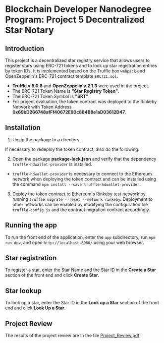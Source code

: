 # Blockchain Developer Nanodegree Program: Project 5 Decentralized Star Notary

## Introduction

This project is a decentralized star registry service that allows users to register stars using ERC-721 tokens and to look up star registration entries by token IDs. It is implemented based on the Truffle box `webpack` and OpenZeppelin's ERC-721 contract template `ERC721.sol`.
  * **Truffle v.5.0.8** and **OpenZeppelin v.2.1.3** were used in the project.
  * The ERC-721 Token Name is **"Star Registry Token"**.
  * The ERC-721 Token Symbol is **"SRT"**.
  * For project evaluation, the token contract was deployed to the Rinkeby Network with Token Address **0x69bD266748afFf40672E90c884B8e1aD03612D47**.

## Installation

1. Unzip the package to a directory.

If necessary to redeploy the token contract, also do the following:

2. Open the package **package-lock.json** and verify that the dependency `truffle-hdwallet-provider` is installed.
  *  `truffle-hdwallet-provider` is necessary to connect to the Ethereum network when deploying the token contract and can be installed using the command `npm install --save truffle-hdwallet-provider`.
3. Deploy the token contract to Ethereum's Rinkeby test network by running `truffle migrate --reset --network rinkeby`. Deployment to other networks can be enabled by modifying the configuration file `truffle-config.js` and the contract migration contract accordingly.

## Running the app

To run the front end of the application, enter the `app` subdirectory, run `npm run dev`, and open `http://localhost:8080/` using your web browser.

## Star registration

To register a star, enter the Star Name and the Star ID in the **Create a Star** section of the front end and click **Create Star**.

## Star lookup

To look up a star, enter the Star ID in the **Look up a Star** section of the front end and click **Look Up a Star**.

## Project Review

The results of the project review are in the file [Project_Review.pdf]("https://github.com/evvaletov/Blockchain-Developer-Decenteralized-Star-Registry/Project_Review.pdf")
